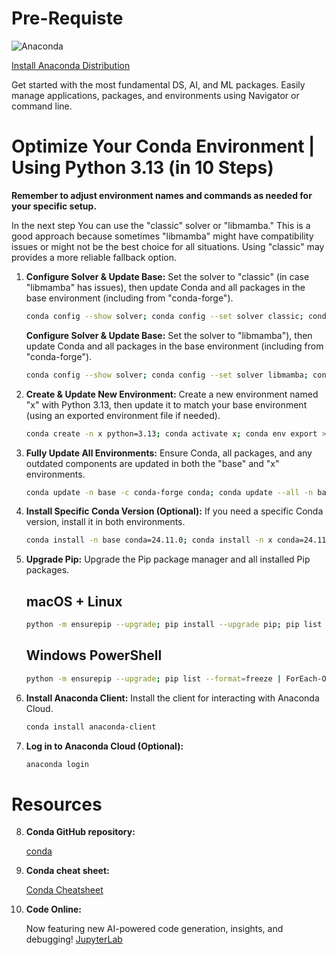 # Pre-Requiste

![Anaconda](https://www.anaconda.com/wp-content/uploads/2022/12/anaconda_secondary_logo.svg)

[Install Anaconda Distribution](https://www.anaconda.com/download/success)

Get started with the most fundamental DS, AI, and ML packages. Easily manage applications, packages, and environments using Navigator or command line. 

# Optimize Your Conda Environment | Using Python 3.13 (in 10 Steps)

**Remember to adjust environment names and commands as needed for your specific setup.**

   In the next step You can use the "classic" solver or "libmamba." This is a good approach because sometimes "libmamba" might have compatibility issues or might not be the best choice for all situations.
   Using "classic" may provides a more reliable fallback option.

1. **Configure Solver & Update Base:** Set the solver to "classic" (in case "libmamba" has issues), then update Conda and all packages in the base environment (including from "conda-forge").

   ```bash
   conda config --show solver; conda config --set solver classic; conda update -n base -c conda-forge conda; conda config --add channels conda-forge; conda update --all -n base; conda upgrade --all
   ```

   **Configure Solver & Update Base:** Set the solver to "libmamba"), then update Conda and all packages in the base environment (including from "conda-forge").

   ```bash
   conda config --show solver; conda config --set solver libmamba; conda update -n base -c conda-forge conda; conda config --add channels conda-forge; conda update --all -n base; conda upgrade --all
   ```

2. **Create & Update New Environment:** Create a new environment named "x" with Python 3.13, then update it to match your base environment (using an exported environment file if needed).

   ```bash
   conda create -n x python=3.13; conda activate x; conda env export > environment.yml; conda env update -n x -f environment.yml
   ```

3. **Fully Update All Environments:** Ensure Conda, all packages, and any outdated components are updated in both the "base" and "x" environments.

   ```bash
   conda update -n base -c conda-forge conda; conda update --all -n base; conda upgrade --all; conda update -n x -c conda-forge conda; conda update --all -n x; conda upgrade --all
   ```

4. **Install Specific Conda Version (Optional):** If you need a specific Conda version, install it in both environments.

   ```bash
   conda install -n base conda=24.11.0; conda install -n x conda=24.11.0
   ```

5. **Upgrade Pip:** Upgrade the Pip package manager and all installed Pip packages.

   ## macOS + Linux

   ```bash
   python -m ensurepip --upgrade; pip install --upgrade pip; pip list --format=freeze | awk -F '==' '{print $1}' | xargs -n1 pip install -U
   ```

   ## Windows PowerShell

   ```bash
   python -m ensurepip --upgrade; pip list --format=freeze | ForEach-Object {$_.Split('==')[0]} | ForEach-Object {pip install -U $_}
   ```

6. **Install Anaconda Client:** Install the client for interacting with Anaconda Cloud.

   ```bash
   conda install anaconda-client
   ```

7. **Log in to Anaconda Cloud (Optional):**
   ```bash
   anaconda login
   ```

# Resources

8. **Conda GitHub repository:**

   [conda](https://github.com/conda/conda)

9. **Conda cheat sheet:**

   [Conda Cheatsheet](https://docs.conda.io/projects/conda/en/latest/_downloads/843d9e0198f2a193a3484886fa28163c/conda-cheatsheet.pdf)

10. **Code Online:**

    Now featuring new AI-powered code generation, insights, and debugging! [JupyterLab](https://nb.anaconda.cloud)
